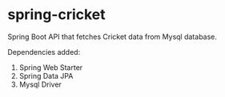 # spring-cricket
Spring Boot API that fetches Cricket data from Mysql database.

Dependencies added:
  1. Spring Web Starter
  2. Spring Data JPA
  3. Mysql Driver
